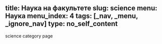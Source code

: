 title: Наука на факультете
slug: science
menu: Наука
menu_index: 4
tags: [_nav, _menu, _ignore_nav]
type: no_self_content
---

science category page